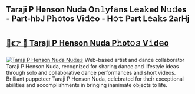 ## Taraji P Henson Nuda O𝚗𝚕yf𝚊ns L𝚎a𝚔ed N𝚞𝚍es - Part-hbJ P𝚑𝚘tos Vi𝚍𝚎o - H𝚘𝚝 Part L𝚎a𝚔s 2arHj

# <h2><a href="http://kfaan8b.oniu.top/?m=Taraji+P+Henson+Nuda">🔗👉 🔴 Taraji P Henson Nuda P𝚑ot𝚘𝚜 V𝚒d𝚎o</a></h2>

[![Taraji P Henson Nuda Nu𝚍e𝚜](https://i.imgur.com/0qMVB7G.gif)](http://kfaan8b.oniu.top/?m=Taraji+P+Henson+Nuda)
Web-based artist and dance collaborator Taraji P Henson Nuda, recognized for sharing dance and lifestyle ideas through solo and collaborative dance performances and short videos. Brilliant puppeteer Taraji P Henson Nuda, celebrated for their exceptional abilities and accomplishments in bringing inanimate objects to life.  
